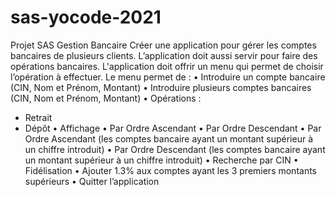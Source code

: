 # sas-yocode-2021
Projet SAS
Gestion Bancaire
Créer une application pour gérer les comptes bancaires de plusieurs clients. L’application
doit aussi servir pour faire des opérations bancaires.
L'application doit offrir un menu qui permet de choisir l’opération à effectuer.
Le menu permet de :
• Introduire un compte bancaire (CIN, Nom et Prénom, Montant)
• Introduire plusieurs comptes bancaires (CIN, Nom et Prénom, Montant)
• Opérations :
- Retrait
- Dépôt
• Affichage
• Par Ordre Ascendant
• Par Ordre Descendant
• Par Ordre Ascendant (les comptes bancaire ayant un montant supérieur à un
chiffre introduit)
• Par Ordre Descendant (les comptes bancaire ayant un montant supérieur à
un chiffre introduit)
• Recherche par CIN
• Fidélisation
• Ajouter 1.3% aux comptes ayant les 3 premiers montants supérieurs
• Quitter l’application
